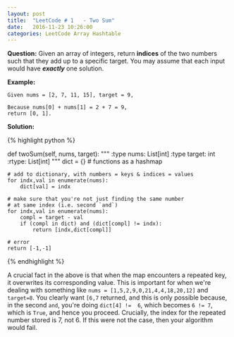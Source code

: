 ```yaml
---
layout: post
title:  "LeetCode # 1	- Two Sum"
date:   2016-11-23 10:26:00
categories: LeetCode Array Hashtable
---
```

**Question:**
Given an array of integers, return **indices** of the two numbers such that they add up to a specific target.
You may assume that each input would have ***exactly*** one solution.

**Example:**  

```
Given nums = [2, 7, 11, 15], target = 9,

Because nums[0] + nums[1] = 2 + 7 = 9,
return [0, 1].
```

**Solution:**

{% highlight python %}

def twoSum(self, nums, target):
    """
    :type nums: List[int]
    :type target: int
    :rtype: List[int]
    """
    dict = {}   # functions as a hashmap

    # add to dictionary, with numbers = keys & indices = values
    for indx,val in enumerate(nums):
        dict[val] = indx

    # make sure that you're not just finding the same number
    # at same index (i.e. second `and`)
    for indx,val in enumerate(nums):
        compl = target - val
        if (compl in dict) and (dict[compl] != indx):
            return [indx,dict[compl]]

    # error
    return [-1,-1]
{% endhighlight %}

A crucial fact in the above is that when the map encounters a repeated key, it overwrites its corresponding value. This is important for when we're dealing with something like `nums = [1,5,2,9,0,21,4,4,18,20,12]` and `target=8`. You clearly want `[6,7` returned, and this is only possible because, in the second `and`, you're doing `dict[4] !=  6`, which becomes `6 != 7`, which is `True`, and hence you proceed. Crucially, the index for the repeated number stored is 7, not 6. If this were not the case, then your algorithm would fail.
